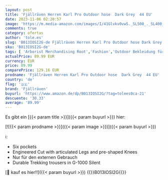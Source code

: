 ```yaml
---
layout: post
title: 'Fjällräven Herren Karl Pro Outdoor hose  Dark Grey  44 EU'
date: 2023-11-06 02:20:57
image: 'https://m.media-amazon.com/images/I/41Glvkv0vwS._SL500_._SL400_.jpg'
comments: true
category: ofertas
author: 'tole.es'
slug: 'B013IOSI2G-de Fjällräven Herren Karl Pro Outdoor hose Dark Grey 44 EU'
sku: 'B013IOSI2G-de'
tags: [ 'Arborist Merchandising Root','Fashion','Outdoor Bekleidung für Herren','Outdoor Hosen für Herren','Outdoor-Bekleidung','Self Service','Special Features Stores','Sport & Freizeit','Sportartspezifische Bekleidung','Sports-Promotions','ef3a019d-6628-41d5-b303-291126686917_0','ef3a019d-6628-41d5-b303-291126686917_7401','fjällräven','🇩🇪', ]
actualPrice: 89.99 EUR
currency: EUR
price: 89.99
comparePrice: 129.16 EUR
prodname: 'Fjällräven Herren Karl Pro Outdoor hose  Dark Grey  44 EU'
country: 'de'
flag: '🇩🇪'
brand: 'Fjällräven'
buyurl: 'https://www.amazon.de/dp/B013IOSI2G/?tag=tolees0ca-21'
descuento: '30.33'
average: '89.99'
---
```


Es gibt ein [{{< param title >}}]({{< param buyurl >}}) hier:

[![{{< param prodname >}}]({{< param image >}})]({{< param buyurl >}})

ℹ️:

- Six pockets
- Engineered Cut with articulated Legs and pre-shaped Knees
- Nur für den externen Gebrauch
- Durable Trekking trousers in G-1000 Silent

[🛒 kauf es hier!!]({{< param buyurl >}})
{{<world>}}B013IOSI2G{{</world>}}
